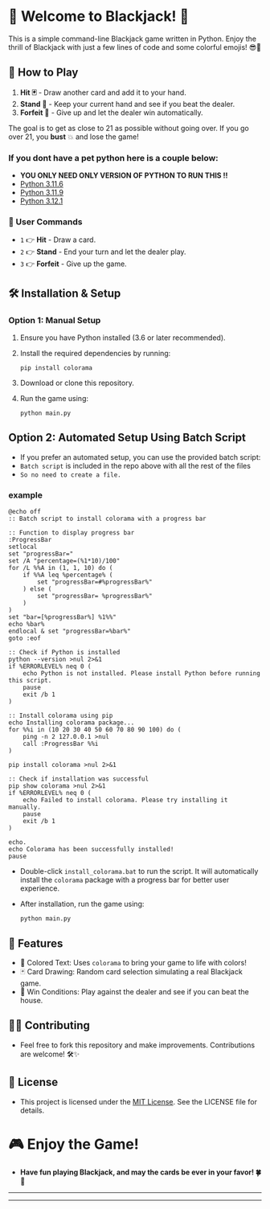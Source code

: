 # 🎉 Welcome to Blackjack! 🎉

This is a simple command-line Blackjack game written in Python. Enjoy the thrill of Blackjack with just a few lines of code and some colorful emojis! 😎🎴

## 🎲 How to Play

1. **Hit 🃏** - Draw another card and add it to your hand.
2. **Stand 🚶** - Keep your current hand and see if you beat the dealer.
3. **Forfeit 🚫** - Give up and let the dealer win automatically.

The goal is to get as close to 21 as possible without going over. If you go over 21, you **bust** 💥 and lose the game!

### If you dont have a pet python here is a couple below:
- **YOU ONLY NEED ONLY VERSION OF PYTHON TO RUN THIS !!**
- [Python 3.11.6](https://github.com/KernFerm/Py3.11.6installer)
- [Python 3.11.9](https://github.com/KernFerm/Py3.11.9installer)
- [Python 3.12.1](https://github.com/KernFerm/Py3.12.1-installer-batch)

### 📝 User Commands

- `1` 👉 **Hit** - Draw a card.
- `2` 👉 **Stand** - End your turn and let the dealer play.
- `3` 👉 **Forfeit** - Give up the game.

## 🛠 Installation & Setup

### Option 1: Manual Setup

1. Ensure you have Python installed (3.6 or later recommended).
2. Install the required dependencies by running:

   ```
   pip install colorama
   ```
3. Download or clone this repository.
4. Run the game using:
   ```
   python main.py
   ```
## Option 2: Automated Setup Using Batch Script
- If you prefer an automated setup, you can use the provided batch script:
- `Batch script` is included in the repo above with all the rest of the files
- `So no need to create a file.`

### example 
```batch
@echo off
:: Batch script to install colorama with a progress bar

:: Function to display progress bar
:ProgressBar
setlocal
set "progressBar="
set /A "percentage=(%1*10)/100"
for /L %%A in (1, 1, 10) do (
    if %%A leq %percentage% (
        set "progressBar=#%progressBar%"
    ) else (
        set "progressBar= %progressBar%"
    )
)
set "bar=[%progressBar%] %1%%"
echo %bar%
endlocal & set "progressBar=%bar%"
goto :eof

:: Check if Python is installed
python --version >nul 2>&1
if %ERRORLEVEL% neq 0 (
    echo Python is not installed. Please install Python before running this script.
    pause
    exit /b 1
)

:: Install colorama using pip
echo Installing colorama package...
for %%i in (10 20 30 40 50 60 70 80 90 100) do (
    ping -n 2 127.0.0.1 >nul
    call :ProgressBar %%i
)

pip install colorama >nul 2>&1

:: Check if installation was successful
pip show colorama >nul 2>&1
if %ERRORLEVEL% neq 0 (
    echo Failed to install colorama. Please try installing it manually.
    pause
    exit /b 1
)

echo.
echo Colorama has been successfully installed!
pause
```
- Double-click `install_colorama.bat` to run the script. It will automatically install the `colorama` package with a progress bar for better user experience.

- After installation, run the game using:
  ```
  python main.py
  ```

## 🚀 Features

- 🎨 Colored Text: Uses `colorama` to bring your game to life with colors!
- 🃏 Card Drawing: Random card selection simulating a real Blackjack game.
- 🥇 Win Conditions: Play against the dealer and see if you can beat the house.

## 👨‍💻 Contributing
- Feel free to fork this repository and make improvements. Contributions are welcome! 🛠✨

## 📜 License
- This project is licensed under the [MIT License](https://github.com/KernFerm/black-jack-mini-game/blob/main/LICENSE). See the LICENSE file for details.


# 🎮 Enjoy the Game!
- **Have fun playing Blackjack, and may the cards be ever in your favor! 🍀🎴**

------
------

